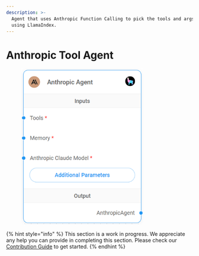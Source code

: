 ```yaml
---
description: >-
  Agent that uses Anthropic Function Calling to pick the tools and args to call
  using LlamaIndex.
---
```


# Anthropic Tool Agent

<figure><img src="../../../.gitbook/assets/image--33-.png" alt="" width="330"><figcaption></figcaption></figure>

{% hint style="info" %}
This section is a work in progress. We appreciate any help you can provide in completing this section. Please check our [Contribution Guide](../../../contributing/) to get started.
{% endhint %}
